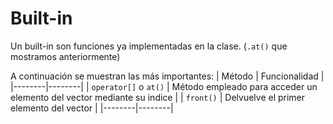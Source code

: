 # Built-in
Un built-in son funciones ya implementadas en la clase. (`.at()` que mostramos anteriormente)

A continuación se muestran las más importantes:
| Método | Funcionalidad |
|--------|--------|
| `operator[]` o `at()` | Método empleado para acceder un elemento del vector mediante su indice |
| `front()` | Delvuelve el primer elemento del vector |
|--------|--------|

